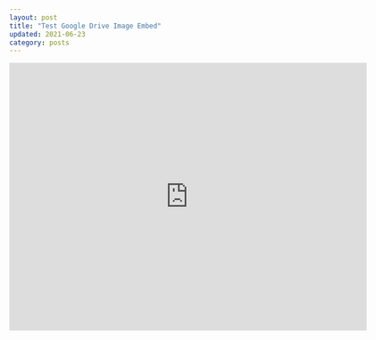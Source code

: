 ```yaml
---
layout: post
title: "Test Google Drive Image Embed"
updated: 2021-06-23
category: posts
---
```



<iframe src="https://drive.google.com/file/d/1lP0i9YU0b3ix9YYt1xbWX_P-VwWU2Ep1/preview" width="640" height="480" allow="autoplay" frameBorder="0"></iframe>